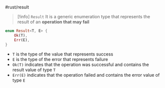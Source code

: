 #rust/result 

>[!info] `Result`
> It is a generic enumeration type that represents the result of an **operation that may fail**

```rust
enum Result<T, E> {
    Ok(T),
    Err(E),
}

```

- `T` is the type of the value that represents success
- `E` is the type of the error that represents failure
- `Ok(T)` indicates that the operation was successful and contains the result value of type `T`
- `Err(E)` indicates that the operation failed and contains the error value of type `E`






